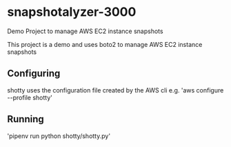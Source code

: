 # snapshotalyzer-3000
Demo Project to manage AWS EC2 instance snapshots

This project is a demo and uses boto2 to manage AWS EC2 instance snapshots

## Configuring
shotty uses the configuration file created by the AWS cli e.g.
'aws configure --profile shotty'

## Running
'pipenv run python shotty/shotty.py'
